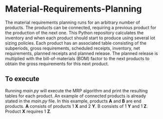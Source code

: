 # Material-Requirements-Planning
The material requirements planning runs for an arbitrary number of products. The products can be connected, requiring a previous product for the production of the next one.
This Python repository calculates the inventory and when each product should start to produce using several lot sizing policies. 
Each product has an associated table consisting of the subperiods, gross requirements, scheduled receipts, inventory, net requirements, planned receipts and planned release. 
The planned release is multiplied with the bill-of-materials (BOM) factor to the next products to obtain the gross requirements for this next product. 

## To execute
Running _main.py_ will execute the MRP algorithm and print the resulting tables for each product. An example of connected products is already stated in the _main.py_ file.
In this example, products **A** and **B** are end products. **A** consists of products 1 **X** and 2 **Y**. B consists of 1 **Y** and 1 **Z**. Product **X** requires 1 **Z**.
